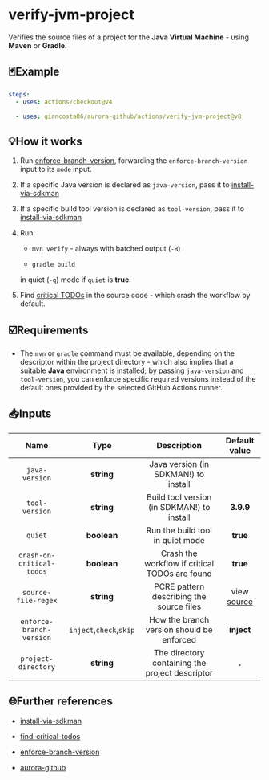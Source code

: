 # verify-jvm-project

Verifies the source files of a project for the **Java Virtual Machine** - using **Maven** or **Gradle**.

## 🃏Example

```yaml
steps:
  - uses: actions/checkout@v4

  - uses: giancosta86/aurora-github/actions/verify-jvm-project@v8
```

## 💡How it works

1. Run [enforce-branch-version](../enforce-branch-version/README.md), forwarding the `enforce-branch-version` input to its `mode` input.

1. If a specific Java version is declared as `java-version`, pass it to [install-via-sdkman](../install-via-sdkman/README.md)

1. If a specific build tool version is declared as `tool-version`, pass it to [install-via-sdkman](../install-via-sdkman/README.md)

1. Run:

   - `mvn verify` - always with batched output (`-B`)

   - `gradle build`

   in quiet (`-q`) mode if `quiet` is **true**.

1. Find [critical TODOs](../find-critical-todos/README.md) in the source code - which crash the workflow by default.

## ☑️Requirements

- The `mvn` or `gradle` command must be available, depending on the descriptor within the project directory - which also implies that a suitable **Java** environment is installed; by passing `java-version` and `tool-version`, you can enforce specific required versions instead of the default ones provided by the selected GitHub Actions runner.

## 📥Inputs

|           Name            |          Type           |                   Description                   |       Default value       |
| :-----------------------: | :---------------------: | :---------------------------------------------: | :-----------------------: |
|      `java-version`       |       **string**        |      Java version (in SDKMAN!) to install       |                           |
|      `tool-version`       |       **string**        |   Build tool version (in SDKMAN!) to install    |         **3.9.9**         |
|          `quiet`          |       **boolean**       |        Run the build tool in quiet mode         |         **true**          |
| `crash-on-critical-todos` |       **boolean**       | Crash the workflow if critical TODOs are found  |         **true**          |
|    `source-file-regex`    |       **string**        |    PCRE pattern describing the source files     | view [source](action.yml) |
| `enforce-branch-version`  | `inject`,`check`,`skip` |    How the branch version should be enforced    |        **inject**         |
|    `project-directory`    |       **string**        | The directory containing the project descriptor |           **.**           |

## 🌐Further references

- [install-via-sdkman](../install-via-sdkman/README.md)

- [find-critical-todos](../find-critical-todos/README.md)

- [enforce-branch-version](../enforce-branch-version/README.md)

- [aurora-github](../../README.md)
